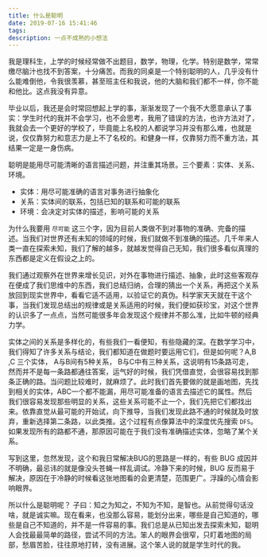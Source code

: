 ```yaml
---
title: 什么是聪明
date: 2019-07-16 15:41:46
tags:
description: 一点不成熟的小想法
---
```

我是理科生，上学的时候经常做不出题目，数学，物理，化学。特别是数学，常常缴尽脑汁也找不到答案，十分痛苦。而我的同桌是一个特别聪明的人，几乎没有什么能难倒他，令我很羡慕，甚至班主任和我说，他的大脑和我们都不一样，你不能和他比。这点我没有异意。

毕业以后，我还是会时常回想起上学的事，渐渐发现了一个我不大愿意承认了事实：学生时代的我并不会学习，也不会思考，我用了错误的方法，也许方法对了，我就会去一个更好的学校了，毕竟能上名校的人都说学习并没有那么难，也就是说，仅仅靠努力和意志力是上不了名校的。和健身一样，仅靠努力而不重方法，其结果一定是一身伤病。

聪明是能用尽可能清晰的语言描述问题，并注重其场景。三个要素：实体、关系、环境。
- 实体：用尽可能准确的语言对事务进行抽象化
- 关系：实体间的联系，包括已知的联系和可能的联系
- 环境：会决定对实体的描述，影响可能的关系
  
为什么我要用 `尽可能` 这三个字，因为目前人类做不到对事物的准确、完备的描述。当我们对世界还有未知的领域的时候，我们就做不到准确的描述。几千年来人类一直在探索未知，我们了解的越多，就越发觉得自己无知，我们很多看似真理的东西都是定义在假设之上的。

我们通过观察外在世界来增长见识，对外在事物进行描述、抽象，此时这些客观存在便成了我们思维中的东西，我们总结归纳，合理的猜出一个关系，再把这个关系放回到现实世界中，看看它适不适用，以验证它的真伪。科学家天天就在干这个事，当我们发现总结出的规律或是关系适用的时候，我们便如获珍宝，对这个世界的认识多了一点点，当然可能很多年会发现这个规律并不那么准，比如牛顿的经典力学。

实体之间的关系是多样化的，有些我们一看便知，有些隐藏的深。在数学学习中，我们得知了许多关系与结论，我们都知道在做题时要运用它们，但是如何呢？A,B
,C 三个实体， A与B间有5种关系， B与C中有三种关系，这说明有15条路可走，然而并不是每一条路都通往答案，运气好的时候，我们凭借直觉，会很容易找到那条正确的路。当问题比较难时，就麻烦了。此时我们首先要做的就是画地图，先找到相关的实体，ABC一个都不能漏，用尽可能准备的语言去描述它的属性。然后我们很容易发现那些明显的关系，这些关系可能不止一个，我们先把它们都找出来。依靠直觉从最可能的开始试，向下推导，当我们发现此路不通的时候就及时放弃，重新选择第二条路，以此类推。这个过程有点像算法中的深度优先搜索 `DFS`。如果发现所有的路都不通，那原因可能在于我们没有准确描述实体，忽略了某个关系。

写到这里，忽然发现，这个和我日常解决BUG的思路是一样的，有些 BUG 成因并不明确，最忌讳的就是像没头苍蝇一样乱调试。冷静下来的时候，BUG 反而易于解决，原因在于冷静的时候看这张地图看的会更清楚，范围更广。浮躁的心情会影响眼界。

所以什么是聪明呢？ 子曰：知之为知之，不知为不知，是智也。从前觉得句话没啥，就是诚实嘛。现在看来，也没那么容易，能划分出来，哪些是自己知道的，哪些是自己不知道的，并不是一件容易的事。我们总是从已知出发去探索未知，聪明人会找最最简单的路径，尝试不同的方法。笨人的眼界会很窄，只盯着地图的局部，愁眉苦脸，往往原地打转，没有进展。这个笨人说的就是学生时代的我。
